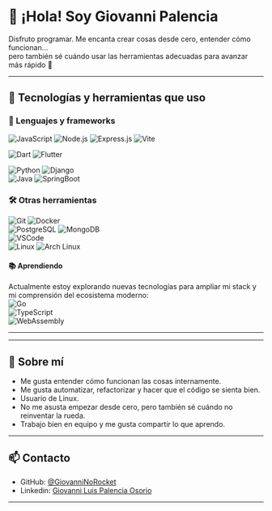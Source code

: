 # 👋 ¡Hola! Soy Giovanni Palencia

Disfruto programar. Me encanta crear cosas desde cero, entender cómo funcionan…  
pero también sé cuándo usar las herramientas adecuadas para avanzar más rápido 🚀

---

## 🧰 Tecnologías y herramientas que uso

### 🚀 Lenguajes y frameworks
![JavaScript](https://img.shields.io/badge/-JavaScript-F7DF1E?style=flat&logo=javascript&logoColor=000)
![Node.js](https://img.shields.io/badge/-Node.js-339933?style=flat&logo=node.js&logoColor=fff)
![Express.js](https://img.shields.io/badge/-Express.js-000000?style=flat&logo=express&logoColor=white)
![Vite](https://img.shields.io/badge/-Vite-646CFF?style=flat&logo=vite&logoColor=white)  

![Dart](https://img.shields.io/badge/Dart-0C74B9.svg?logo=dart&logoColor=white)
![Flutter](https://img.shields.io/badge/-Flutter-02569B?style=flat&logo=flutter&logoColor=white)  

![Python](https://img.shields.io/badge/-Python-3776AB?style=flat&logo=python&logoColor=white)
![Django](https://img.shields.io/badge/-Django-092E20?style=flat&logo=django&logoColor=white)    
![Java](https://img.shields.io/badge/-Java-%23ED8B00?style=flat&logo=openjdk&logoColor=white)
![SpringBoot](https://img.shields.io/badge/-SpringBoot-6DB33F?style=flat&logo=SpringBoot&logoColor=white)

### 🛠️ Otras herramientas

![Git](https://img.shields.io/badge/-Git-F05032?style=flat&logo=git&logoColor=white)
![Docker](https://img.shields.io/badge/-Docker-2496ED?style=flat&logo=docker&logoColor=white)  
![PostgreSQL](https://img.shields.io/badge/-PostgreSQL-4169E1?style=flat&logo=postgresql&logoColor=white) 
![MongoDB](https://img.shields.io/badge/-MongoDB-47A248?style=flat&logo=mongodb&logoColor=white)  
![VSCode](https://img.shields.io/badge/-VS%20Code-007ACC?style=flat&logo=visual-studio-code&logoColor=white)  
![Linux](https://img.shields.io/badge/-Linux-FCC624?style=flat&logo=linux&logoColor=000)
![Arch Linux](https://img.shields.io/badge/-Arch%20Linux-1793D1?style=flat&logo=arch-linux&logoColor=white)

#### 📚 Aprendiendo
Actualmente estoy explorando nuevas tecnologías para ampliar mi stack y mi comprensión del ecosistema moderno:  
![Go](https://img.shields.io/badge/-Go-00ADD8?style=flat&logo=go&logoColor=white)  
![TypeScript](https://img.shields.io/badge/-TypeScript-3178C6?style=flat&logo=typescript&logoColor=white)  
![WebAssembly](https://img.shields.io/badge/-WebAssembly-654FF0?style=flat&logo=webassembly&logoColor=white)

---

---

## 🧠 Sobre mí

- Me gusta entender cómo funcionan las cosas internamente.  
- Me gusta automatizar, refactorizar y hacer que el código se sienta bien.
- Usuario de Linux.
- No me asusta empezar desde cero, pero también sé cuándo no reinventar la rueda.  
- Trabajo bien en equipo y me gusta compartir lo que aprendo.

---

## 📫 Contacto

- GitHub: [@GiovanniNoRocket](https://github.com/GiovanniNoRocker)
- Linkedin: [Giovanni Luis Palencia Osorio](https://www.linkedin.com/in/giovanni-luis-palencia-osorio-241943308/)

---

<!-- README generado con estilo 😎 -->
